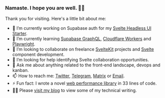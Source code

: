 ### Namaste. I hope you are well. 🙏🏼

Thank you for visiting. Here's a little bit about me:

- 🔭 I’m currently working on Supabase auth for my [Svelte Headless UI Starter](https://svelte-headlessui-starter.vercel.app).
- 🌱 I’m currently learning [Supabase GraphQL](https://vhs.codeberg.page/post/activate-use-supabase-graphql/), [Cloudflare Workers](https://workers.cloudflare.com/) and [Playwright](https://playwright.dev/).
- 👯 I’m looking to collaborate on freelance [SvelteKit](https://kit.svelte.dev/) projects and [Svelte](https://svelte.dev/) component development.
- 🤔 I’m looking for help identifying Svelte collaboration opportunities.
- 💬 Ask me about anything related to the front-end landscape, devops and kanban.
- 📫 How to reach me: [Twitter](https://twitter.com/vhsdev), [Telegram](https://t.me/vhsdev), [Matrix](https://matrix.to/#/@vhs:mtrx.nz) or [Email](mailto:vhsdev@tutanota.com).
- ⚡ Fun fact: I wrote a novel [web performance library](https://github.com/vhscom/fetch-inject) in 33 lines of code.
- 🧑‍💻 Please [visit my blog](https://vhs.codeberg.page/post/) to view some of my technical writing.

<!--
**vhscom/vhscom** is a ✨ _special_ ✨ repository because its `README.md` (this file) appears on your GitHub profile.

Here are some ideas to get you started:

- 🔭 I’m currently working on ...
- 🌱 I’m currently learning ...
- 👯 I’m looking to collaborate on ...
- 🤔 I’m looking for help with ...
- 💬 Ask me about ...
- 📫 How to reach me: ...
- 😄 Pronouns: ...
- ⚡ Fun fact: ...
-->
